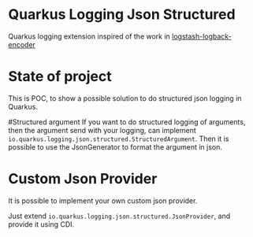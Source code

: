 # Quarkus Logging Json Structured
Quarkus logging extension inspired of the work in [logstash-logback-encoder](https://github.com/logstash/logstash-logback-encoder)

# State of project
This is POC, to show a possible solution to do structured json logging in Quarkus.

#Structured argument
If you want to do structured logging of arguments, then the argument send with your logging, can implement `io.quarkus.logging.json.structured.StructuredArgument`. Then it is possible to use the JsonGenerator to format the argument in json. 

# Custom Json Provider
It is possible to implement your own custom json provider.

Just extend `io.quarkus.logging.json.structured.JsonProvider`, and provide it using CDI.